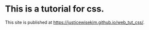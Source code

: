 # This is a tutorial for css.
This site is published at https://justicewisekim.github.io/web_tut_css/.
